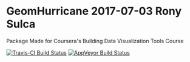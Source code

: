 # GeomHurricane 2017-07-03 Rony Sulca
Package Made for Coursera's Building Data Visualization Tools Course

[![Travis-CI Build Status](https://travis-ci.org/ronybsulca/rsGeoms.svg?branch=master)](https://travis-ci.org/ronybsulca/rsGeoms)
[![AppVeyor Build Status](https://ci.appveyor.com/api/projects/status/github/ronybsulca/rsGeoms?branch=master&svg=true)](https://ci.appveyor.com/project/ronybsulca/rsGeoms)
